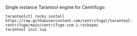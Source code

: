 Single instance Tarantool engine for Centrifugo: 

```
tarantoolctl rocks install https://raw.githubusercontent.com/centrifugal/tarantool-centrifuge/main/centrifuge-scm-1.rockspec
tarantool init.lua
```
